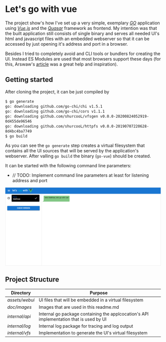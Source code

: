 # Let's go with vue

The project show's how I've set up a very simple, exemplary [*GO*](https://golang.org/) application using [*Vue.js*](https://vuejs.org/) and the [*Quasar*](https://quasar.dev/) framework as frontend. My intention was that the built application still consists of single binary and serves all needed UI's html and javascript files with an embedded webserver so that it can be accessed by just opening it's address and port in a browser.

Besides I tried to completely avoid and CLI tools or bundlers for creating the UI. Instead ES Modules are used that most browsers support these days (for this, Arswaw's [article](https://dev.to/arswaw/create-a-lightweight-componentized-spa-without-node-569j) was a great help and inspiration).

## Getting started

After cloning the project, it can be just compiled by

```shell
$ go generate
go: downloading github.com/go-chi/chi v1.5.1
go: downloading github.com/go-chi/cors v1.1.1
go: downloading github.com/shurcooL/vfsgen v0.0.0-20200824052919-0d455de96546
go: downloading github.com/shurcooL/httpfs v0.0.0-20190707220628-8d4bc4ba7749
$ go build
```

As you can see the `go generate` step creates a virtual filesystem that contains all the UI sources that will be served by the application's webserver. After valling `go build` the binary (`go-vue`) should be created.

It can be started with the following command line parameters:

* // TODO: Implement command line parameters at least for listening address and port

![UI Screenshot](doc/images/2021-01-08-14-43-34.png)

## Project Structure

| Directory      | Purpose                                                                                 |
| -------------- | --------------------------------------------------------------------------------------- |
| *assets/webui* | UI files that will be embedded in a virtual filesystem                                  |
| *doc/images*   | Images that are used in this readme.md                                                  |
| *internal/api* | Internal go package containing the applcocation's API implementation that is used by UI |
| *internal/log* | Internal log package for tracing and log output                                         |
| *internal/vfs* | Implementation to generate the UI's virtual filesystem                                  |
